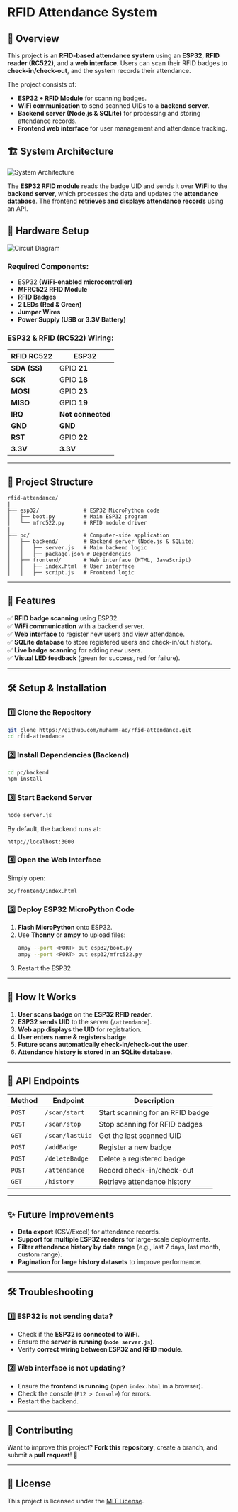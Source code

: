 # RFID Attendance System

## 📌 Overview
This project is an **RFID-based attendance system** using an **ESP32**, **RFID reader (RC522)**, and a **web interface**. Users can scan their RFID badges to **check-in/check-out**, and the system records their attendance.

The project consists of:
- **ESP32 + RFID Module** for scanning badges.
- **WiFi communication** to send scanned UIDs to a **backend server**.
- **Backend server (Node.js & SQLite)** for processing and storing attendance records.
- **Frontend web interface** for user management and attendance tracking.

## 🏗️ System Architecture
![System Architecture](architecture.png)

The **ESP32 RFID module** reads the badge UID and sends it over **WiFi** to the **backend server**, which processes the data and updates the **attendance database**. The frontend **retrieves and displays attendance records** using an API.

## 🔌 Hardware Setup
![Circuit Diagram](circuit.png)

### **Required Components:**
- ESP32 **(WiFi-enabled microcontroller)**
- **MFRC522 RFID Module**
- **RFID Badges**
- **2 LEDs (Red & Green)**
- **Jumper Wires**
- **Power Supply (USB or 3.3V Battery)**

### **ESP32 & RFID (RC522) Wiring:**
| **RFID RC522** | **ESP32**  |
|---------------|-----------|
| **SDA (SS)**  | GPIO **21** |
| **SCK**       | GPIO **18** |
| **MOSI**      | GPIO **23** |
| **MISO**      | GPIO **19** |
| **IRQ**       | **Not connected** |
| **GND**       | **GND** |
| **RST**       | GPIO **22** |
| **3.3V**      | **3.3V** |

---

## 📂 Project Structure
```
rfid-attendance/
|
├── esp32/              # ESP32 MicroPython code
│   ├── boot.py         # Main ESP32 program 
│   └── mfrc522.py      # RFID module driver
|
├── pc/                 # Computer-side application
│   ├── backend/        # Backend server (Node.js & SQLite)
│   │   ├── server.js   # Main backend logic
│   │   ├── package.json # Dependencies
│   ├── frontend/       # Web interface (HTML, JavaScript)
│   │   ├── index.html  # User interface
│   │   ├── script.js   # Frontend logic
```

---

## 🚀 Features
✅ **RFID badge scanning** using ESP32.  
✅ **WiFi communication** with a backend server.  
✅ **Web interface** to register new users and view attendance.  
✅ **SQLite database** to store registered users and check-in/out history.  
✅ **Live badge scanning** for adding new users.  
✅ **Visual LED feedback** (green for success, red for failure).  

---

## 🛠️ Setup & Installation

### 1️⃣ Clone the Repository
```sh
git clone https://github.com/muhamm-ad/rfid-attendance.git
cd rfid-attendance
```

### 2️⃣ Install Dependencies (Backend)
```sh
cd pc/backend
npm install
```

### 3️⃣ Start Backend Server
```sh
node server.js
```
By default, the backend runs at:
```
http://localhost:3000
```

### 4️⃣ Open the Web Interface
Simply open:
```
pc/frontend/index.html
```

### 5️⃣ Deploy ESP32 MicroPython Code
1. **Flash MicroPython** onto ESP32.
2. Use **Thonny** or **ampy** to upload files:
    ```sh
    ampy --port <PORT> put esp32/boot.py
    ampy --port <PORT> put esp32/mfrc522.py
    ```
3. Restart the ESP32.

---

## 📡 How It Works
1. **User scans badge** on the **ESP32 RFID reader**.
2. **ESP32 sends UID** to the server (`/attendance`).
3. **Web app displays the UID** for registration.
4. **User enters name & registers badge**.
5. **Future scans automatically check-in/check-out the user**.
6. **Attendance history is stored in an SQLite database**.

---

## 🔄 API Endpoints
| Method  | Endpoint       | Description |
|---------|---------------|-------------|
| `POST`  | `/scan/start` | Start scanning for an RFID badge |
| `POST`  | `/scan/stop`  | Stop scanning for RFID badges |
| `GET`   | `/scan/lastUid` | Get the last scanned UID |
| `POST`  | `/addBadge`   | Register a new badge |
| `POST`  | `/deleteBadge` | Delete a registered badge |
| `POST`  | `/attendance` | Record check-in/check-out |
| `GET`   | `/history`    | Retrieve attendance history |

---

## ✨ Future Improvements
- **Data export** (CSV/Excel) for attendance records.
- **Support for multiple ESP32 readers** for large-scale deployments.
- **Filter attendance history by date range** (e.g., last 7 days, last month, custom range).
- **Pagination for large history datasets** to improve performance.

---

## 🛠️ Troubleshooting
### 1️⃣ ESP32 is not sending data?
- Check if the **ESP32 is connected to WiFi**.
- Ensure the **server is running (`node server.js`)**.
- Verify **correct wiring between ESP32 and RFID module**.

### 2️⃣ Web interface is not updating?
- Ensure the **frontend is running** (open `index.html` in a browser).
- Check the console (`F12 > Console`) for errors.
- Restart the backend.

---

## 🎯 Contributing
Want to improve this project? **Fork this repository**, create a branch, and submit a **pull request**! 🚀

---

## 📜 License
This project is licensed under the [MIT License](./LICENSE).